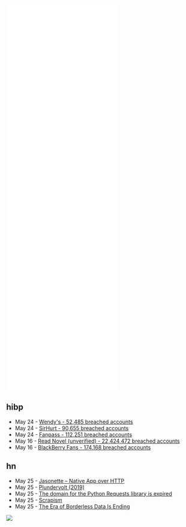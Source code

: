![Metrics](https://raw.githubusercontent.com/phixion/phixion/master/metrics.svg)

## hibp

<!--
for https://github.com/phixion/phixion/blob/main/.github/workflows/feeds.yml
-->
<!--START_SECTION:haveibeenpwnd-->
- May 24 - [Wendy's - 52,485 breached accounts](https://haveibeenpwned.com/PwnedWebsites#Wendys)
- May 24 - [SirHurt - 90,655 breached accounts](https://haveibeenpwned.com/PwnedWebsites#SirHurt)
- May 24 - [Fanpass - 112,251 breached accounts](https://haveibeenpwned.com/PwnedWebsites#Fanpass)
- May 16 - [Read Novel (unverified) - 22,424,472 breached accounts](https://haveibeenpwned.com/PwnedWebsites#ReadNovel)
- May 16 - [BlackBerry Fans - 174,168 breached accounts](https://haveibeenpwned.com/PwnedWebsites#BlackBerryFans)
<!--END_SECTION:haveibeenpwnd-->

## hn

<!--
for https://github.com/phixion/phixion/blob/main/.github/workflows/feeds.yml
-->
<!--START_SECTION:hn-->
- May 25 - [Jasonette – Native App over HTTP](https://jasonette.com/)
- May 25 - [Plundervolt (2019)](https://plundervolt.com/)
- May 25 - [The domain for the Python Requests library is expired](https://docs.python-requests.org/)
- May 25 - [Scrapism](https://scrapism.lav.io/)
- May 25 - [The Era of Borderless Data Is Ending](https://www.nytimes.com/2022/05/23/technology/data-privacy-laws.html)
<!--END_SECTION:hn-->

<!--
for https://yhype.me
-->
![](https://hit.yhype.me/github/profile?user_id=13013670)
